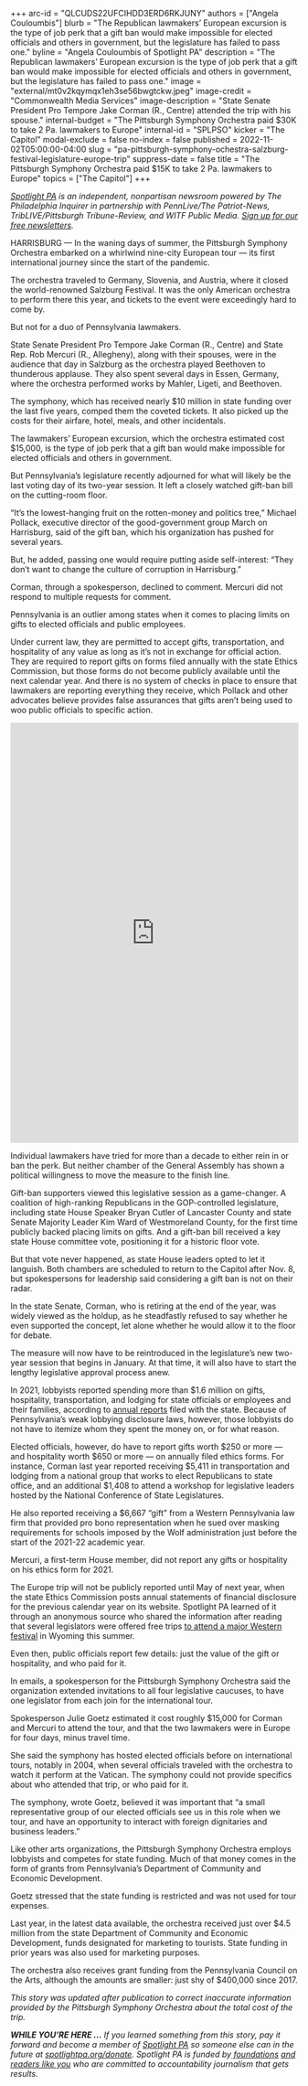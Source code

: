 +++
arc-id = "QLCUDS22UFCIHDD3ERD6RKJUNY"
authors = ["Angela Couloumbis"]
blurb = "The Republican lawmakers’ European excursion is the type of job perk that a gift ban would make impossible for elected officials and others in government, but the legislature has failed to pass one."
byline = "Angela Couloumbis of Spotlight PA"
description = "The Republican lawmakers’ European excursion is the type of job perk that a gift ban would make impossible for elected officials and others in government, but the legislature has failed to pass one."
image = "external/mt0v2kqymqx1eh3se56bwgtckw.jpeg"
image-credit = "Commonwealth Media Services"
image-description = "State Senate President Pro Tempore Jake Corman (R., Centre) attended the trip with his spouse."
internal-budget = "The Pittsburgh Symphony Orchestra paid $30K to take 2 Pa. lawmakers to Europe"
internal-id = "SPLPSO"
kicker = "The Capitol"
modal-exclude = false
no-index = false
published = 2022-11-02T05:00:00-04:00
slug = "pa-pittsburgh-symphony-ochestra-salzburg-festival-legislature-europe-trip"
suppress-date = false
title = "The Pittsburgh Symphony Orchestra paid $15K to take 2 Pa. lawmakers to Europe"
topics = ["The Capitol"]
+++

<a href="https://www.spotlightpa.org/"><i>Spotlight PA</i></a><i> is an independent, nonpartisan newsroom powered by The Philadelphia Inquirer in partnership with PennLive/The Patriot-News, TribLIVE/Pittsburgh Tribune-Review, and WITF Public Media. </i><a href="https://www.spotlightpa.org/newsletters"><i>Sign up for our free newsletters</i></a><i>.</i>

HARRISBURG — In the waning days of summer, the Pittsburgh Symphony Orchestra embarked on a whirlwind nine-city European tour — its first international journey since the start of the pandemic.

The orchestra traveled to Germany, Slovenia, and Austria, where it closed the world-renowned Salzburg Festival. It was the only American orchestra to perform there this year, and tickets to the event were exceedingly hard to come by.

But not for a duo of Pennsylvania lawmakers.

<script src="https://www.spotlightpa.org/embed.js" async></script><div data-spl-embed-version="1" data-spl-src="https://www.spotlightpa.org/embeds/newsletter/"></div>

State Senate President Pro Tempore Jake Corman (R., Centre) and State Rep. Rob Mercuri (R., Allegheny), along with their spouses, were in the audience that day in Salzburg as the orchestra played Beethoven to thunderous applause. They also spent several days in Essen, Germany, where the orchestra performed works by Mahler, Ligeti, and Beethoven.

The symphony, which has received nearly $10 million in state funding over the last five years, comped them the coveted tickets. It also picked up the costs for their airfare, hotel, meals, and other incidentals.

The lawmakers’ European excursion, which the orchestra estimated cost $15,000, is the type of job perk that a gift ban would make impossible for elected officials and others in government.

But Pennsylvania’s legislature recently adjourned for what will likely be the last voting day of its two-year session. It left a closely watched gift-ban bill on the cutting-room floor.

“It’s the lowest-hanging fruit on the rotten-money and politics tree,” Michael Pollack, executive director of the good-government group March on Harrisburg, said of the gift ban, which his organization has pushed for several years.

But, he added, passing one would require putting aside self-interest: “They don’t want to change the culture of corruption in Harrisburg.”

Corman, through a spokesperson, declined to comment. Mercuri did not respond to multiple requests for comment.

Pennsylvania is an outlier among states when it comes to placing limits on gifts to elected officials and public employees.

Under current law, they are permitted to accept gifts, transportation, and hospitality of any value as long as it’s not in exchange for official action. They are required to report gifts on forms filed annually with the state Ethics Commission, but those forms do not become publicly available until the next calendar year. And there is no system of checks in place to ensure that lawmakers are reporting everything they receive, which Pollack and other advocates believe provides false assurances that gifts aren’t being used to woo public officials to specific action.

<iframe src="https://www.facebook.com/plugins/post.php?href=https%3A%2F%2Fwww.facebook.com%2FPittsburghSymphonyOrchestra%2Fposts%2Fpfbid0MdL1hKWUHatDfvyPNjsxZwNh2cZB4FYjwR1Dydxp9ZQZPH9odAZSNFzzJHKsRsrJl&show_text=true&width=500" width="100%" height="735" style="border:none;overflow:hidden" scrolling="yes" frameborder="0" allowfullscreen="true" allow="autoplay; clipboard-write; encrypted-media; picture-in-picture; web-share"></iframe>

Individual lawmakers have tried for more than a decade to either rein in or ban the perk. But neither chamber of the General Assembly has shown a political willingness to move the measure to the finish line.

Gift-ban supporters viewed this legislative session as a game-changer. A coalition of high-ranking Republicans in the GOP-controlled legislature, including state House Speaker Bryan Cutler of Lancaster County and state Senate Majority Leader Kim Ward of Westmoreland County, for the first time publicly backed placing limits on gifts. And a gift-ban bill received a key state House committee vote, positioning it for a historic floor vote.

But that vote never happened, as state House leaders opted to let it languish. Both chambers are scheduled to return to the Capitol after Nov. 8, but spokespersons for leadership said considering a gift ban is not on their radar.

In the state Senate, Corman, who is retiring at the end of the year, was widely viewed as the holdup, as he steadfastly refused to say whether he even supported the concept, let alone whether he would allow it to the floor for debate.

The measure will now have to be reintroduced in the legislature’s new two-year session that begins in January. At that time, it will also have to start the lengthy legislative approval process anew.

In 2021, lobbyists reported spending more than $1.6 million on gifts, hospitality, transportation, and lodging for state officials or employees and their families, according to <a href="https://www.dos.pa.gov/OtherServices/LobbyingDisclosure/Documents/2021-Lobbying-Annual-Report.pdf">annual reports</a> filed with the state. Because of Pennsylvania’s weak lobbying disclosure laws, however, those lobbyists do not have to itemize whom they spent the money on, or for what reason.

Elected officials, however, do have to report gifts worth $250 or more — and hospitality worth $650 or more — on annually filed ethics forms. For instance, Corman last year reported receiving $5,411 in transportation and lodging from a national group that works to elect Republicans to state office, and an additional $1,408 to attend a workshop for legislative leaders hosted by the National Conference of State Legislatures.

He also reported receiving a $6,667 “gift” from a Western Pennsylvania law firm that provided pro bono representation when he sued over masking requirements for schools imposed by the Wolf administration just before the start of the 2021-22 academic year.

Mercuri, a first-term House member, did not report any gifts or hospitality on his ethics form for 2021.

The Europe trip will not be publicly reported until May of next year, when the state Ethics Commission posts annual statements of financial disclosure for the previous calendar year on its website. Spotlight PA learned of it through an anonymous source who shared the information after reading that several legislators were offered free trips <a href="https://www.spotlightpa.org/news/2022/09/pa-gambling-skill-games-casinos-lawmakers-rodeo-trip/">to attend a major Western festival</a> in Wyoming this summer.

Even then, public officials report few details: just the value of the gift or hospitality, and who paid for it.

In emails, a spokesperson for the Pittsburgh Symphony Orchestra said the organization extended invitations to all four legislative caucuses, to have one legislator from each join for the international tour.

Spokesperson Julie Goetz estimated it cost roughly $15,000 for Corman and Mercuri to attend the tour, and that the two lawmakers were in Europe for four days, minus travel time.

She said the symphony has hosted elected officials before on international tours, notably in 2004, when several officials traveled with the orchestra to watch it perform at the Vatican. The symphony could not provide specifics about who attended that trip, or who paid for it.

<script src="https://www.spotlightpa.org/embed.js" async></script><div data-spl-embed-version="1" data-spl-src="https://www.spotlightpa.org/embeds/donate/?eyebrow_text=SUPPORT%20SPOTLIGHT%20PA&cta_text=YES%2C%20I%20WANT%20TO%20CONTRIBUTE&teaser_text=The%20future%20of%20Spotlight%20PA%20depends%20on%20your%20support.%20Make%20a%20tax-deductible%20gift%20now%20to%20ensure%20this%20vital%20journalism%20can%20continue%20in%202023.%20As%20a%20special%20bonus%2C%20%3Cb%3Eall%20gifts%20will%20be%20DOUBLED."></div>

The symphony, wrote Goetz, believed it was important that “a small representative group of our elected officials see us in this role when we tour, and have an opportunity to interact with foreign dignitaries and business leaders.”

Like other arts organizations, the Pittsburgh Symphony Orchestra employs lobbyists and competes for state funding. Much of that money comes in the form of grants from Pennsylvania’s Department of Community and Economic Development.

Goetz stressed that the state funding is restricted and was not used for tour expenses.

Last year, in the latest data available, the orchestra received just over $4.5 million from the state Department of Community and Economic Development, funds designated for marketing to tourists. State funding in prior years was also used for marketing purposes.

The orchestra also receives grant funding from the Pennsylvania Council on the Arts, although the amounts are smaller: just shy of $400,000 since 2017.

<i>This story was updated after publication to correct inaccurate information provided by the Pittsburgh Symphony Orchestra about the total cost of the trip. </i>

<i><b>WHILE YOU’RE HERE ...</b></i><i> If you learned something from this story, pay it forward and become a member of </i><a href="https://www.spotlightpa.org/"><i>Spotlight PA</i></a><i> so someone else can in the future at </i><a href="https://www.spotlightpa.org/donate"><i>spotlightpa.org/donate</i></a><i>. Spotlight PA is funded by</i><a href="https://www.spotlightpa.org/support"><i> foundations</i></a><i> </i><a href="https://www.spotlightpa.org/support"><i>and readers like you</i></a><i> who are committed to accountability journalism that gets results.</i>
